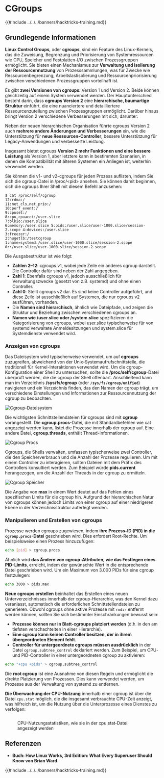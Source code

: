 # CGroups

{{#include ../../../banners/hacktricks-training.md}}

## Grundlegende Informationen

**Linux Control Groups**, oder **cgroups**, sind ein Feature des Linux-Kernels, das die Zuweisung, Begrenzung und Priorisierung von Systemressourcen wie CPU, Speicher und Festplatten-I/O zwischen Prozessgruppen ermöglicht. Sie bieten einen Mechanismus zur **Verwaltung und Isolierung der Ressourcennutzung** von Prozesssammlungen, was für Zwecke wie Ressourcenbegrenzung, Arbeitslastisolierung und Ressourcenpriorisierung zwischen verschiedenen Prozessgruppen vorteilhaft ist.

Es gibt **zwei Versionen von cgroups**: Version 1 und Version 2. Beide können gleichzeitig auf einem System verwendet werden. Der Hauptunterschied besteht darin, dass **cgroups Version 2** eine **hierarchische, baumartige Struktur** einführt, die eine nuanciertere und detailliertere Ressourcenzuteilung zwischen Prozessgruppen ermöglicht. Darüber hinaus bringt Version 2 verschiedene Verbesserungen mit sich, darunter:

Neben der neuen hierarchischen Organisation führte cgroups Version 2 auch **mehrere andere Änderungen und Verbesserungen** ein, wie die Unterstützung für **neue Ressourcen-Controller**, bessere Unterstützung für Legacy-Anwendungen und verbesserte Leistung.

Insgesamt bietet cgroups **Version 2 mehr Funktionen und eine bessere Leistung** als Version 1, aber letztere kann in bestimmten Szenarien, in denen die Kompatibilität mit älteren Systemen ein Anliegen ist, weiterhin verwendet werden.

Sie können die v1- und v2-cgroups für jeden Prozess auflisten, indem Sie sich die cgroup-Datei in /proc/\<pid> ansehen. Sie können damit beginnen, sich die cgroups Ihrer Shell mit diesem Befehl anzusehen:
```shell-session
$ cat /proc/self/cgroup
12:rdma:/
11:net_cls,net_prio:/
10:perf_event:/
9:cpuset:/
8:cpu,cpuacct:/user.slice
7:blkio:/user.slice
6:memory:/user.slice 5:pids:/user.slice/user-1000.slice/session-2.scope 4:devices:/user.slice
3:freezer:/
2:hugetlb:/testcgroup
1:name=systemd:/user.slice/user-1000.slice/session-2.scope
0::/user.slice/user-1000.slice/session-2.scope
```
Die Ausgabestruktur ist wie folgt:

- **Zahlen 2–12**: cgroups v1, wobei jede Zeile ein anderes cgroup darstellt. Die Controller dafür sind neben der Zahl angegeben.
- **Zahl 1**: Ebenfalls cgroups v1, jedoch ausschließlich für Verwaltungszwecke (gesetzt von z.B. systemd) und ohne einen Controller.
- **Zahl 0**: Stellt cgroups v2 dar. Es sind keine Controller aufgeführt, und diese Zeile ist ausschließlich auf Systemen, die nur cgroups v2 ausführen, vorhanden.
- Die **Namen sind hierarchisch**, ähnlich wie Dateipfade, und zeigen die Struktur und Beziehung zwischen verschiedenen cgroups an.
- **Namen wie /user.slice oder /system.slice** spezifizieren die Kategorisierung von cgroups, wobei user.slice typischerweise für von systemd verwaltete Anmeldesitzungen und system.slice für Systemdienste verwendet wird.

### Anzeigen von cgroups

Das Dateisystem wird typischerweise verwendet, um auf **cgroups** zuzugreifen, abweichend von der Unix-Systemaufrufschnittstelle, die traditionell für Kernel-Interaktionen verwendet wird. Um die cgroup-Konfiguration einer Shell zu untersuchen, sollte die **/proc/self/cgroup**-Datei überprüft werden, die die cgroup der Shell offenbart. Anschließend kann man im Verzeichnis **/sys/fs/cgroup** (oder **`/sys/fs/cgroup/unified`**) navigieren und ein Verzeichnis finden, das den Namen der cgroup trägt, um verschiedene Einstellungen und Informationen zur Ressourcennutzung der cgroup zu beobachten.

![Cgroup-Dateisystem](<../../../images/image (1128).png>)

Die wichtigsten Schnittstellendateien für cgroups sind mit **cgroup** vorangestellt. Die **cgroup.procs**-Datei, die mit Standardbefehlen wie cat angezeigt werden kann, listet die Prozesse innerhalb der cgroup auf. Eine andere Datei, **cgroup.threads**, enthält Thread-Informationen.

![Cgroup Procs](<../../../images/image (281).png>)

Cgroups, die Shells verwalten, umfassen typischerweise zwei Controller, die den Speicherverbrauch und die Anzahl der Prozesse regulieren. Um mit einem Controller zu interagieren, sollten Dateien mit dem Präfix des Controllers konsultiert werden. Zum Beispiel würde **pids.current** herangezogen, um die Anzahl der Threads in der cgroup zu ermitteln.

![Cgroup Speicher](<../../../images/image (677).png>)

Die Angabe von **max** in einem Wert deutet auf das Fehlen eines spezifischen Limits für die cgroup hin. Aufgrund der hierarchischen Natur von cgroups können jedoch Limits von einer cgroup auf einer niedrigeren Ebene in der Verzeichnisstruktur auferlegt werden.

### Manipulieren und Erstellen von cgroups

Prozesse werden cgroups zugewiesen, indem **ihre Prozess-ID (PID) in die `cgroup.procs`-Datei** geschrieben wird. Dies erfordert Root-Rechte. Um beispielsweise einen Prozess hinzuzufügen:
```bash
echo [pid] > cgroup.procs
```
Ähnlich wird **das Ändern von cgroup-Attributen, wie das Festlegen eines PID-Limits**, erreicht, indem der gewünschte Wert in die entsprechende Datei geschrieben wird. Um ein Maximum von 3.000 PIDs für eine cgroup festzulegen:
```bash
echo 3000 > pids.max
```
**Neue cgroups erstellen** beinhaltet das Erstellen eines neuen Unterverzeichnisses innerhalb der cgroup-Hierarchie, was den Kernel dazu veranlasst, automatisch die erforderlichen Schnittstellendateien zu generieren. Obwohl cgroups ohne aktive Prozesse mit `rmdir` entfernt werden können, sollten Sie sich bestimmter Einschränkungen bewusst sein:

- **Prozesse können nur in Blatt-cgroups platziert werden** (d.h. in den am tiefsten verschachtelten in einer Hierarchie).
- **Eine cgroup kann keinen Controller besitzen, der in ihrem übergeordneten Element fehlt**.
- **Controller für untergeordnete cgroups müssen ausdrücklich** in der Datei `cgroup.subtree_control` deklariert werden. Zum Beispiel, um CPU- und PID-Controller in einer untergeordneten cgroup zu aktivieren:
```bash
echo "+cpu +pids" > cgroup.subtree_control
```
Die **root cgroup** ist eine Ausnahme von diesen Regeln und ermöglicht die direkte Platzierung von Prozessen. Dies kann verwendet werden, um Prozesse aus der Verwaltung von systemd zu entfernen.

**Die Überwachung der CPU-Nutzung** innerhalb einer cgroup ist über die Datei `cpu.stat` möglich, die die insgesamt verbrauchte CPU-Zeit anzeigt, was hilfreich ist, um die Nutzung über die Unterprozesse eines Dienstes zu verfolgen:

<figure><img src="../../../images/image (908).png" alt=""><figcaption><p>CPU-Nutzungsstatistiken, wie sie in der cpu.stat-Datei angezeigt werden</p></figcaption></figure>

## Referenzen

- **Buch: How Linux Works, 3rd Edition: What Every Superuser Should Know von Brian Ward**

{{#include ../../../banners/hacktricks-training.md}}
